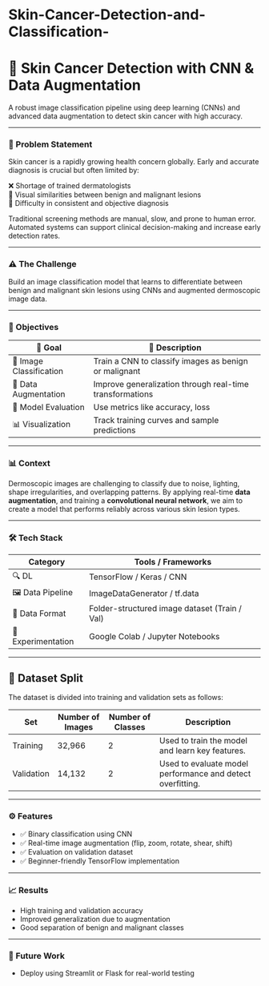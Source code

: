 # Skin-Cancer-Detection-and-Classification-

# 🧬 Skin Cancer Detection with CNN & Data Augmentation

A robust image classification pipeline using deep learning (CNNs) and advanced data augmentation to detect skin cancer with high accuracy.

---

### 🧠 Problem Statement

Skin cancer is a rapidly growing health concern globally. Early and accurate diagnosis is crucial but often limited by:

❌ Shortage of trained dermatologists  
📸 Visual similarities between benign and malignant lesions  
🔎 Difficulty in consistent and objective diagnosis  

Traditional screening methods are manual, slow, and prone to human error. Automated systems can support clinical decision-making and increase early detection rates.

---

### ⚠️ The Challenge

Build an image classification model that learns to differentiate between benign and malignant skin lesions using CNNs and augmented dermoscopic image data.

---

### 🚀 Objectives

| 🎯 Goal | 📝 Description |
|--------|----------------|
| 🧠 Image Classification | Train a CNN to classify images as benign or malignant |
| 🔄 Data Augmentation | Improve generalization through real-time transformations |
| 🧪 Model Evaluation | Use metrics like accuracy, loss |
| 📊 Visualization | Track training curves and sample predictions |

---

### 📊 Context

Dermoscopic images are challenging to classify due to noise, lighting, shape irregularities, and overlapping patterns. By applying real-time **data augmentation**, and training a **convolutional neural network**, we aim to create a model that performs reliably across various skin lesion types.

---

### 🛠️ Tech Stack

| Category | Tools / Frameworks |
|---------|---------------------|
| 🔍 DL | TensorFlow / Keras / CNN |
| 🖼️ Data Pipeline | ImageDataGenerator / tf.data |
| 📂 Data Format | Folder-structured image dataset (Train / Val) |
| 🧪 Experimentation | Google Colab / Jupyter Notebooks |

---

## 📁 Dataset Split

The dataset is divided into training and validation sets as follows:

| Set          | Number of Images | Number of Classes | Description                                      |
|--------------|------------------|-------------------|--------------------------------------------------|
| Training     | 32,966           | 2                 | Used to train the model and learn key features.  |
| Validation   | 14,132           | 2                 | Used to evaluate model performance and detect overfitting. |

---

### ⚙️ Features

- ✅ Binary classification using CNN
- ✅ Real-time image augmentation (flip, zoom, rotate, shear, shift)
- ✅ Evaluation on validation dataset
- ✅ Beginner-friendly TensorFlow implementation

---

### 📈 Results

- High training and validation accuracy
- Improved generalization due to augmentation
- Good separation of benign and malignant classes

---

### 🔮 Future Work

- Deploy using Streamlit or Flask for real-world testing
